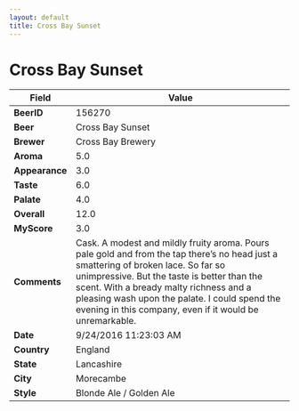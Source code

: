 ```yaml
---
layout: default
title: Cross Bay Sunset
---
```


# Cross Bay Sunset

| Field         | Value     |
|---------------|-----------|
| **BeerID** | 156270 |
| **Beer** | Cross Bay Sunset |
| **Brewer** | Cross Bay Brewery |
| **Aroma** | 5.0 |
| **Appearance** | 3.0 |
| **Taste** | 6.0 |
| **Palate** | 4.0 |
| **Overall** | 12.0 |
| **MyScore** | 3.0 |
| **Comments** | Cask. A modest and mildly fruity aroma. Pours pale gold and from the tap there’s no head just a smattering of broken lace. So far so unimpressive. But the taste is better than the scent. With a bready malty richness and a pleasing wash upon the palate. I could spend the evening in this company, even if it would be unremarkable. |
| **Date** | 9/24/2016 11:23:03 AM |
| **Country** | England |
| **State** | Lancashire |
| **City** | Morecambe |
| **Style** | Blonde Ale / Golden Ale |
